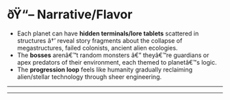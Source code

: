 ﻿# ðŸ“– Narrative/Flavor

- Each planet can have **hidden terminals/lore tablets** scattered in structures â†’ reveal story fragments about the collapse of megastructures, failed colonists, ancient alien ecologies.
- The **bosses** arenâ€™t random monsters â€” theyâ€™re guardians or apex predators of their environment, each themed to planetâ€™s logic.
- The **progression loop** feels like humanity gradually reclaiming alien/stellar technology through sheer engineering.

---

---
